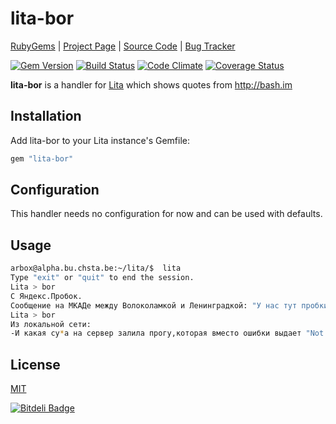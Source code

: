 # lita-bor

[RubyGems](http://rubygems.org/gems/lita-bor) | [Project Page](http://bu.chsta.be/projects/lita-bor/) |
[Source Code](https://github.com/arbox/lita-bor) | [Bug Tracker](https://github.com/arbox/lita-bor/issues)

[![Gem Version](https://badge.fury.io/rb/lita-bor.png)](http://badge.fury.io/rb/lita-bor)
[![Build Status](https://travis-ci.org/arbox/lita-bor.png?branch=master)](https://travis-ci.org/arbox/lita-bor)
[![Code Climate](https://codeclimate.com/github/arbox/lita-bor.png)](https://codeclimate.com/github/arbox/lita-bor)
[![Coverage Status](https://coveralls.io/repos/arbox/lita-bor/badge.png)](https://coveralls.io/r/arbox/lita-bor)

**lita-bor** is a handler for [Lita](https://github.com/jimmycuadra/lita) which shows quotes from http://bash.im

## Installation

Add lita-bor to your Lita instance's Gemfile:

``` ruby
gem "lita-bor"
```

## Configuration

This handler needs no configuration for now and can be used with defaults.

## Usage

``` bash
arbox@alpha.bu.chsta.be:~/lita/$  lita
Type "exit" or "quit" to end the session.
Lita > bor
С Яндекс.Пробок.
Сообщение на МКАДе между Волоколамкой и Ленинградкой: "У нас тут пробки нет, у нас тут паркинг"
Lita > bor
Из локальной сети:
-И какая су*а на сервер залила прогу,которая вместо ошибки выдает "Not enough mana"???
```

## License

[MIT](http://opensource.org/licenses/MIT)


[![Bitdeli Badge](https://d2weczhvl823v0.cloudfront.net/arbox/lita-bor/trend.png)](https://bitdeli.com/free "Bitdeli Badge")

